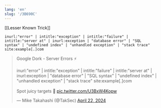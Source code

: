 ```yaml
---
lang: 'en'
slug: '/3B690C'
---
```


[[Lesser Known Trick]]

```
inurl:"error" | intitle:"exception" | intitle:"failure" | intitle:"server at" | inurl:exception | "database error" | "SQL syntax" | "undefined index" | "unhandled exception" | "stack trace" site:example[.]com
```

<blockquote class="twitter-tweet">

<p lang="en" dir="ltr">

Google Dork - Server Errors ⚡<br/><br/>inurl:&quot;error&quot; | intitle:&quot;exception&quot; | intitle:&quot;failure&quot; | intitle:&quot;server at&quot; | inurl:exception | &quot;database error&quot; | &quot;SQL syntax&quot; | &quot;undefined index&quot; | &quot;unhandled exception&quot; | &quot;stack trace&quot; site&#58;example[.]com<br/><br/>Spot juicy targets 👀 <a href="https://t.co/U3BxW4Kopw">pic.twitter.com/U3BxW4Kopw</a>

</p>

&mdash; Mike Takahashi (@TakSec) <a href="https://twitter.com/TakSec/status/1782449703684276621?ref_src=twsrc%5Etfw">April 22, 2024</a></blockquote>
